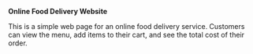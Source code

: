 **Online Food Delivery Website**

This is a simple web page for an online food delivery service. Customers can view the menu, add items to their cart, and see the total cost of their order.
